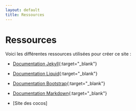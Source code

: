 ```yaml
---
layout: default
title: Ressources
---
```

# Ressources

Voici les différentes ressources utilisées pour créer ce site :

- [Documentation Jekyll](https://jekyllrb.com/docs/){:target="_blank"} 

- [Documentation Liquid](https://shopify.github.io/liquid/){:target="_blank"} 

- [Documentation Bootstrap](https://getbootstrap.com/docs/4.5/getting-started/introduction/){:target="_blank"} 

- [Documentation Markdown](https://www.markdownguide.org/basic-syntax/){:target="_blank"} 

- [Site des cocos]





